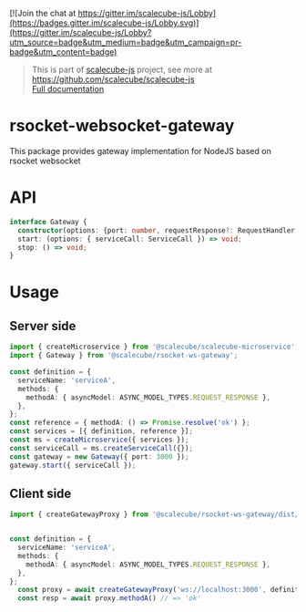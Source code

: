 [![Join the chat at https://gitter.im/scalecube-js/Lobby](https://badges.gitter.im/scalecube-js/Lobby.svg)](https://gitter.im/scalecube-js/Lobby?utm_source=badge&utm_medium=badge&utm_campaign=pr-badge&utm_content=badge)

> This is part of [scalecube-js](https://github.com/scalecube/scalecube-js) project, see more at <https://github.com/scalecube/scalecube-js>  
> [Full documentation](https://scalecube.github.io/javascript-docs)

# rsocket-websocket-gateway

This package provides gateway implementation for NodeJS based on rsocket websocket

# API

```typescript
interface Gateway {
  constructor(options: {port: number, requestResponse?: RequestHandler, requestStream?: RequestHandler});
  start: (options: { serviceCall: ServiceCall }) => void;
  stop: () => void;
}
```

# Usage

## Server side

```typescript
import { createMicroservice } from '@scalecube/scalecube-microservice';
import { Gateway } from '@scalecube/rsocket-ws-gateway';

const definition = {
  serviceName: 'serviceA',
  methods: {
    methodA: { asyncModel: ASYNC_MODEL_TYPES.REQUEST_RESPONSE },
  },
};
const reference = { methodA: () => Promise.resolve('ok') };
const services = [{ definition, reference }];
const ms = createMicroservice({ services });
const serviceCall = ms.createServiceCall({});
const gateway = new Gateway({ port: 3000 });
gateway.start({ serviceCall });
```

## Client side

```typescript
import { createGatewayProxy } from '@scalecube/rsocket-ws-gateway/dist/createGatewayProxy';


const definition = {
  serviceName: 'serviceA',
  methods: {
    methodA: { asyncModel: ASYNC_MODEL_TYPES.REQUEST_RESPONSE },
  },
};
  const proxy = await createGatewayProxy('ws://localhost:3000', definition);
  const resp = await proxy.methodA() // => 'ok'
```
